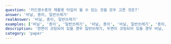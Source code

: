 ```yaml
---
question: '카드영수증의 재활용 타입이 될 수 있는 것을 모두 고른 것은?'
answer: '비닐, 종이, 일반쓰레기'
realAnswer: '비닐, 종이, 일반쓰레기'
examples: ['비닐', '종이', '일반쓰레기', '비닐, 종이', '비닐, 일반쓰레기', '종이, 일반쓰레기', '비닐, 종이, 일반쓰레기']
description: '한면이 코팅되어 있을 경우 일반쓰레기, 두면이 코팅되어 있을 경우 비닐, 두면 다 코팅되어있지 않을 경우 종이로 분리됩니다.'
category: 'paper'
---
```

